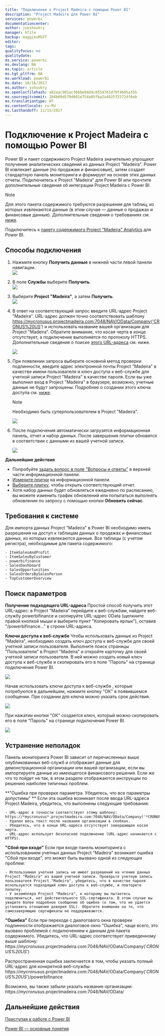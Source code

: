 ```yaml
---
title: "Подключение к Project Madeira с помощью Power BI"
description: "Project Madeira для Power BI"
services: powerbi
documentationcenter: 
author: joeshoukry
manager: kfile
backup: maggiesMSFT
editor: 
tags: 
qualityfocus: no
qualitydate: 
ms.service: powerbi
ms.devlang: NA
ms.topic: article
ms.tgt_pltfrm: NA
ms.workload: powerbi
ms.date: 10/16/2017
ms.author: yshoukry
ms.openlocfilehash: a82aac901ac36bbe84d4c855d7d1d79f4695a35b
ms.sourcegitcommit: 284b09d579d601e754a05fba2a4025723724f8eb
ms.translationtype: HT
ms.contentlocale: ru-RU
ms.lasthandoff: 11/15/2017
---
```

# <a name="connect-to-project-madeira-with-power-bi"></a>Подключение к Project Madeira с помощью Power BI
Power BI и пакет содержимого Project Madeira значительно упрощают получение аналитических сведений из данных Project "Madeira". Power BI извлекает данные (по продажам и финансовые), затем создает стандартную панель мониторинга и формирует на основе этих данных отчеты.
Подключитесь к Project "Madeira" для Power BI или прочтите дополнительные сведения об интеграции Project Madeira с Power BI.

>[!NOTE]
>Для этого пакета содержимого требуются разрешения для таблиц, из которых извлекаются данные (в этом случае — данные о продажах и финансовые данные). Дополнительные сведения о требованиях см. [ниже](#Requirements).

Подключитесь к [пакету содержимого Project "Madeira" Analytics](https://app.powerbi.com/getdata/services/project-madeira) для Power BI.

## <a name="how-to-connect"></a>Способы подключения
1. Нажмите кнопку **Получить данные** в нижней части левой панели навигации.  
    ![](media/service-connect-to-project-madeira/getdata.png)
2. В поле **Службы** выберите **Получить**.  
    ![](media/service-connect-to-project-madeira/services.png)
3. Выберите **Project "Madeira"**, а затем **Получить**.  
    ![](media/service-connect-to-project-madeira/projectmadeira.png)
4. В ответ на соответствующий запрос введите URL-адрес Project "Madeira". URL-адрес должен точно соответствовать шаблону https://mycronusus.projectmadeira.com:7048/NAV/OData/Company('CRONUS%20US') и использовать название вашей организации для Project "Madeira". Обратите внимание, что косая черта в конце отсутствует, а подключение выполняется по протоколу HTTPS. Дополнительные сведения о поиске [этого URL-адреса](#FindingParams) см. ниже.  
   
    ![](media/service-connect-to-project-madeira/params.png)
5. При появлении запроса выберите основной метод проверки подлинности, введите адрес электронной почты Project "Madeira" в качестве имени пользователя и ключ доступа к веб-службе для учетной записи Project "Madeira" в качестве пароля. Если вы уже выполнил вход в Project "Madeira" в браузере, возможно, учетные данные не будут запрошены. Подробнее о создании этого ключа доступа см. [ниже](#FindingParams).  
   
    >[!NOTE]
    >Необходимо быть суперпользователем в Project "Madeira".
   
    ![](media/service-connect-to-project-madeira/creds.png)
6. После подключения автоматически загрузятся информационная панель, отчет и набор данных. После завершения плитки обновятся в соответствии с данными из вашей учетной записи.  
   
    ![](media/service-connect-to-project-madeira/dashboard.png)

**Дальнейшие действия**

* Попробуйте [задать вопрос в поле "Вопросы и ответы"](service-q-and-a.md) в верхней части информационной панели.
* [Измените плитки](service-dashboard-edit-tile.md) на информационной панели.
* [Выберите плитку](service-dashboard-tiles.md), чтобы открыть соответствующий отчет.
* Хотя набор данных будет обновляться ежедневно по расписанию, вы можете изменить график обновлений или попытаться выполнять обновления по запросу с помощью кнопки **Обновить сейчас**.

<a name="Requirements"></a>

## <a name="system-requirements"></a>Требования к системе
Для импорта данных Project "Madeira" в Power BI необходимо иметь разрешения на доступ к таблицам данных о продажах и финансовых данных, из которых извлекаются данные. Все таблицы (с учетом регистра), необходимые для пакета содержимого:  

    - ItemSalesAndProfit  
    - ItemSalesByCustomer  
    - powerbifinance  
    - SalesDashboard  
    - SalesOpportunities  
    - SalesOrdersBySalesPerson  
    - TopCustomerOverview  

<a name="FindingParams"></a>

## <a name="finding-parameters"></a>Поиск параметров
**Получение подходящего URL-адреса** Простой способ получить этот URL-адрес: в Project "Madeira" перейдите к веб-службам, найдите веб-службу powerbifinance и скопируйте URL-адрес OData (щелкните правой кнопкой мыши и выберите пункт "Копировать ярлык"), оставив "/powerbifinance…" в строке URL-адреса.

**Ключи доступа к веб-службе** Чтобы использовать данные из Project "Madeira", необходимо создать ключ доступа к веб-службе для своей учетной записи пользователя. Выполните поиск страницы "Пользователи" в Project "Madeira" и откройте карточку для своей учетной записи пользователя. В ней можно создать новый ключ доступа к веб-службе и скопировать его в поле "Пароль" на странице подключения Power BI.

![](media/service-connect-to-project-madeira/accesskey.png)

Начав использовать ключи доступа к веб-службе , которые потребуются в дальнейшем, нажмите кнопку "ОК" в появившемся сообщении.
При создании для ключа можно указать срок действия.

![](media/service-connect-to-project-madeira/accesskey2.png)

При нажатии кнопки "ОК" создается ключ, который можно скопировать его в поле "Пароль" на странице подключения Power BI.

![](media/service-connect-to-project-madeira/accesskey3.png)

## <a name="troubleshooting"></a>Устранение неполадок
Панель мониторинга Power BI зависит от перечисленных выше опубликованных веб-служб и отображает данные для демонстрационной организации или вашей организации, если вы импортируете данные из имеющегося финансового решения. Если же что то пойдет не так, в этом разделе отображаются инструкции по решению наиболее типичных проблем.

**"Ошибка при проверке параметра. Убедитесь, что все параметры допустимы" ** Если эта ошибка возникает после ввода URL-адреса Project Madeira, убедитесь, что выполнены следующие требования:  

    - URL-адрес в точности соответствует этому шаблону: https://*mycronusus*.projectmadeira.com:7048/NAV/OData/Company('*CRONUS%20US*').  
    - Удален весь текст после названия организации в скобках.  
    - Убедитесь, что в конце URL-адреса отсутствует завершающая косая черта.  
    - URL-адрес использует безопасное подключение (URL-адрес начинается с HTTPS).  

**"Сбой при входе"** Если при входе панель мониторинга с использованием учетных данных Project "Madeira" возникает ошибка "Сбой при входе", это может быть вызвано одной из следующих проблем:  

    - Используемая учетная запись не имеет разрешений на чтение данных Project "Madeira" из вашей учетной записи. Проверьте учетную запись пользователя Project "Madeira", убедитесь, что в качестве пароля используется подходящий ключ доступа к веб-службе, и повторите попытку.  
    - У экземпляра Project "Madeira", к которому вы пытаетесь подключиться, нет действительного SSL-сертификата. В этом случае вы увидите более подробное сообщение об ошибке (о том, что не удается установить отношение доверия SSL). Обратите внимание на то, что самозаверяющие сертификаты не поддерживаются.  

**"Ошибка"** Если при переходе с диалогового окна проверки подлинности отображается диалоговое окно "Ошибка", чаще всего, это вызвано проблемой с подключением к данным для пакета содержимого. Убедитесь, что URL-адрес соответствует приведенному выше шаблону:  
    https://*mycronusus*.projectmadeira.com:7048/NAV/OData/Company('*CRONUS%20US*')

Распространенная ошибка заключается в том, чтобы указать полный URL-адрес для конкретной веб-службы:  
    https://*mycronusus*.projectmadeira.com:7048/NAV/OData/Company('*CRONUS%20US*')/powerbifinance

Возможно, вы также забыли указать название организации:   
    https://*mycronusus*.projectmadeira.com:7048/NAV/OData/

## <a name="next-steps"></a>Дальнейшие действия
[Приступая к работе с Power BI](service-get-started.md)

[Power BI — основные понятия](service-basic-concepts.md)

